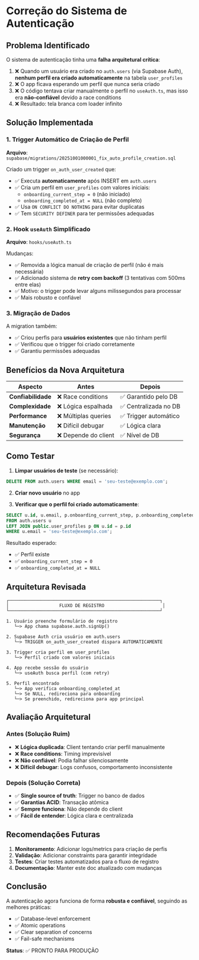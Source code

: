 # Correção do Sistema de Autenticação

## Problema Identificado

O sistema de autenticação tinha uma **falha arquitetural crítica**:

1. ❌ Quando um usuário era criado no `auth.users` (via Supabase Auth), **nenhum perfil era criado automaticamente** na tabela `user_profiles`
2. ❌ O app ficava esperando um perfil que nunca seria criado
3. ❌ O código tentava criar manualmente o perfil no `useAuth.ts`, mas isso era **não-confiável** devido a race conditions
4. ❌ Resultado: tela branca com loader infinito

## Solução Implementada

### 1. Trigger Automático de Criação de Perfil

**Arquivo**: `supabase/migrations/20251001000001_fix_auto_profile_creation.sql`

Criado um trigger `on_auth_user_created` que:
- ✅ Executa **automaticamente** após INSERT em `auth.users`
- ✅ Cria um perfil em `user_profiles` com valores iniciais:
  - `onboarding_current_step = 0` (não iniciado)
  - `onboarding_completed_at = NULL` (não completo)
- ✅ Usa `ON CONFLICT DO NOTHING` para evitar duplicatas
- ✅ Tem `SECURITY DEFINER` para ter permissões adequadas

### 2. Hook `useAuth` Simplificado

**Arquivo**: `hooks/useAuth.ts`

Mudanças:
- ✅ Removida a lógica manual de criação de perfil (não é mais necessária)
- ✅ Adicionado sistema de **retry com backoff** (3 tentativas com 500ms entre elas)
- ✅ Motivo: o trigger pode levar alguns milissegundos para processar
- ✅ Mais robusto e confiável

### 3. Migração de Dados

A migration também:
- ✅ Criou perfis para **usuários existentes** que não tinham perfil
- ✅ Verificou que o trigger foi criado corretamente
- ✅ Garantiu permissões adequadas

## Benefícios da Nova Arquitetura

| Aspecto | Antes | Depois |
|---------|-------|--------|
| **Confiabilidade** | ❌ Race conditions | ✅ Garantido pelo DB |
| **Complexidade** | ❌ Lógica espalhada | ✅ Centralizada no DB |
| **Performance** | ❌ Múltiplas queries | ✅ Trigger automático |
| **Manutenção** | ❌ Difícil debugar | ✅ Lógica clara |
| **Segurança** | ❌ Depende do client | ✅ Nível de DB |

## Como Testar

1. **Limpar usuários de teste** (se necessário):
```sql
DELETE FROM auth.users WHERE email = 'seu-teste@exemplo.com';
```

2. **Criar novo usuário** no app

3. **Verificar que o perfil foi criado automaticamente**:
```sql
SELECT u.id, u.email, p.onboarding_current_step, p.onboarding_completed_at
FROM auth.users u
LEFT JOIN public.user_profiles p ON u.id = p.id
WHERE u.email = 'seu-teste@exemplo.com';
```

Resultado esperado:
- ✅ Perfil existe
- ✅ `onboarding_current_step = 0`
- ✅ `onboarding_completed_at = NULL`

## Arquitetura Revisada

```
┌─────────────────────────────────────────────────────────┐
│                   FLUXO DE REGISTRO                      │
└─────────────────────────────────────────────────────────┘

1. Usuário preenche formulário de registro
   └─> App chama supabase.auth.signUp()

2. Supabase Auth cria usuário em auth.users
   └─> TRIGGER on_auth_user_created dispara AUTOMATICAMENTE

3. Trigger cria perfil em user_profiles
   └─> Perfil criado com valores iniciais

4. App recebe sessão do usuário
   └─> useAuth busca perfil (com retry)

5. Perfil encontrado
   └─> App verifica onboarding_completed_at
   └─> Se NULL, redireciona para onboarding
   └─> Se preenchido, redireciona para app principal
```

## Avaliação Arquitetural

### Antes (Solução Ruim)
- ❌ **Lógica duplicada**: Client tentando criar perfil manualmente
- ❌ **Race conditions**: Timing imprevisível
- ❌ **Não confiável**: Podia falhar silenciosamente
- ❌ **Difícil debugar**: Logs confusos, comportamento inconsistente

### Depois (Solução Correta)
- ✅ **Single source of truth**: Trigger no banco de dados
- ✅ **Garantias ACID**: Transação atômica
- ✅ **Sempre funciona**: Não depende do client
- ✅ **Fácil de entender**: Lógica clara e centralizada

## Recomendações Futuras

1. **Monitoramento**: Adicionar logs/metrics para criação de perfis
2. **Validação**: Adicionar constraints para garantir integridade
3. **Testes**: Criar testes automatizados para o fluxo de registro
4. **Documentação**: Manter este doc atualizado com mudanças

## Conclusão

A autenticação agora funciona de forma **robusta e confiável**, seguindo as melhores práticas:
- ✅ Database-level enforcement
- ✅ Atomic operations
- ✅ Clear separation of concerns
- ✅ Fail-safe mechanisms

**Status**: ✅ PRONTO PARA PRODUÇÃO

